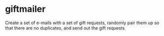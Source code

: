 # giftmailer
Create a set of e-mails with a set of gift requests, randomly pair them up so that there are no duplicates, and send out the gift requests
